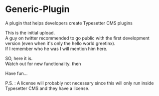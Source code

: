 # Generic-Plugin
A plugin that helps developers create Typesetter CMS plugins

This is the initial upload.  
A guy on twitter recommended to go public with the first development version (even when it's only the hello world greetinx).  
If I remember who he was I will mention him here.

SO, here it is.  
Watch out for new functionality. then

Have fun…

P.S. : A license will probably not necessary since this will only run inside Typesetter CMS and they have a license.
